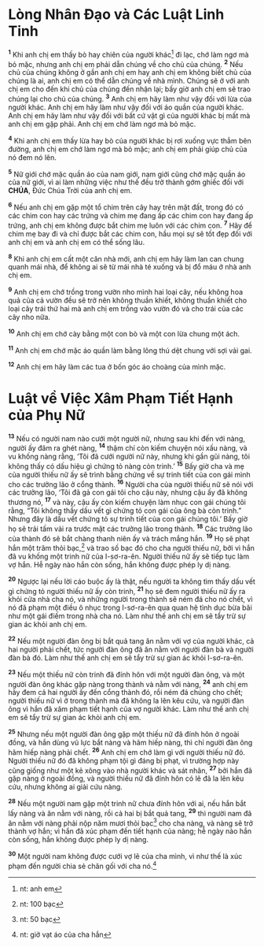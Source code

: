 # Lòng Nhân Đạo và Các Luật Linh Tinh
<sup><b>1</b></sup> Khi anh chị em thấy bò hay chiên của người khác[^1] đi lạc, chớ làm ngơ mà bỏ mặc, nhưng anh chị em phải dẫn chúng về cho chủ của chúng. <sup><b>2</b></sup> Nếu chủ của chúng không ở gần anh chị em hay anh chị em không biết chủ của chúng là ai, anh chị em có thể dẫn chúng về nhà mình. Chúng sẽ ở với anh chị em cho đến khi chủ của chúng đến nhận lại; bấy giờ anh chị em sẽ trao chúng lại cho chủ của chúng. <sup><b>3</b></sup> Anh chị em hãy làm như vậy đối với lừa của người khác. Anh chị em hãy làm như vậy đối với áo quần của người khác. Anh chị em hãy làm như vậy đối với bất cứ vật gì của người khác bị mất mà anh chị em gặp phải. Anh chị em chớ làm ngơ mà bỏ mặc.

<sup><b>4</b></sup> Khi anh chị em thấy lừa hay bò của người khác bị rơi xuống vực thẳm bên đường, anh chị em chớ làm ngơ mà bỏ mặc; anh chị em phải giúp chủ của nó đem nó lên.

<sup><b>5</b></sup> Nữ giới chớ mặc quần áo của nam giới, nam giới cũng chớ mặc quần áo của nữ giới, vì ai làm những việc như thế đều trở thành gớm ghiếc đối với **CHÚA**, Đức Chúa Trời của anh chị em.

<sup><b>6</b></sup> Nếu anh chị em gặp một tổ chim trên cây hay trên mặt đất, trong đó có các chim con hay các trứng và chim mẹ đang ấp các chim con hay đang ấp trứng, anh chị em không được bắt chim mẹ luôn với các chim con. <sup><b>7</b></sup> Hãy để chim mẹ bay đi và chỉ được bắt các chim con, hầu mọi sự sẽ tốt đẹp đối với anh chị em và anh chị em có thể sống lâu.

<sup><b>8</b></sup> Khi anh chị em cất một căn nhà mới, anh chị em hãy làm lan can chung quanh mái nhà, để không ai sẽ từ mái nhà té xuống và bị đổ máu ở nhà anh chị em.

<sup><b>9</b></sup> Anh chị em chớ trồng trong vườn nho mình hai loại cây, nếu không hoa quả của cả vườn đều sẽ trở nên không thuần khiết, không thuần khiết cho loại cây trái thứ hai mà anh chị em trồng vào vườn đó và cho trái của các cây nho nữa.

<sup><b>10</b></sup> Anh chị em chớ cày bằng một con bò và một con lừa chung một ách.

<sup><b>11</b></sup> Anh chị em chớ mặc áo quần làm bằng lông thú dệt chung với sợi vải gai.

<sup><b>12</b></sup> Anh chị em hãy làm các tua ở bốn góc áo choàng của mình mặc.


# Luật về Việc Xâm Phạm Tiết Hạnh của Phụ Nữ
<sup><b>13</b></sup> Nếu có người nam nào cưới một người nữ, nhưng sau khi đến với nàng, người ấy đâm ra ghét nàng, <sup><b>14</b></sup> thậm chí còn kiếm chuyện nói xấu nàng, và vu khống nàng rằng, ‘Tôi đã cưới người nữ này, nhưng khi gần gũi nàng, tôi không thấy có dấu hiệu gì chứng tỏ nàng còn trinh.’ <sup><b>15</b></sup> Bấy giờ cha và mẹ của người thiếu nữ ấy sẽ trình bằng chứng về sự trinh tiết của con gái mình cho các trưởng lão ở cổng thành. <sup><b>16</b></sup> Người cha của người thiếu nữ sẽ nói với các trưởng lão, ‘Tôi đã gả con gái tôi cho cậu này, nhưng cậu ấy đã không thương nó, <sup><b>17</b></sup> và này, cậu ấy còn kiếm chuyện làm nhục con gái chúng tôi rằng, “Tôi không thấy dấu vết gì chứng tỏ con gái của ông bà còn trinh.” Nhưng đây là dấu vết chứng tỏ sự trinh tiết của con gái chúng tôi.’ Bấy giờ họ sẽ trải tấm vải ra trước mặt các trưởng lão trong thành. <sup><b>18</b></sup> Các trưởng lão của thành đó sẽ bắt chàng thanh niên ấy và trách mắng hắn. <sup><b>19</b></sup> Họ sẽ phạt hắn một trăm thỏi bạc,[^2] và trao số bạc đó cho cha người thiếu nữ, bởi vì hắn đã vu khống một trinh nữ của I-sơ-ra-ên. Người thiếu nữ ấy sẽ tiếp tục làm vợ hắn. Hễ ngày nào hắn còn sống, hắn không được phép ly dị nàng.

<sup><b>20</b></sup> Ngược lại nếu lời cáo buộc ấy là thật, nếu người ta không tìm thấy dấu vết gì chứng tỏ người thiếu nữ ấy còn trinh, <sup><b>21</b></sup> họ sẽ đem người thiếu nữ ấy ra khỏi cửa nhà cha nó, và những người trong thành sẽ ném đá cho nó chết, vì nó đã phạm một điều ô nhục trong I-sơ-ra-ên qua quan hệ tình dục bừa bãi như một gái điếm trong nhà cha nó. Làm như thế anh chị em sẽ tẩy trừ sự gian ác khỏi anh chị em.

<sup><b>22</b></sup> Nếu một người đàn ông bị bắt quả tang ăn nằm với vợ của người khác, cả hai người phải chết, tức người đàn ông đã ăn nằm với người đàn bà và người đàn bà đó. Làm như thế anh chị em sẽ tẩy trừ sự gian ác khỏi I-sơ-ra-ên.

<sup><b>23</b></sup> Nếu một thiếu nữ còn trinh đã đính hôn với một người đàn ông, và một người đàn ông khác gặp nàng trong thành và nằm với nàng, <sup><b>24</b></sup> anh chị em hãy đem cả hai người ấy đến cổng thành đó, rồi ném đá chúng cho chết; người thiếu nữ vì ở trong thành mà đã không la lên kêu cứu, và người đàn ông vì hắn đã xâm phạm tiết hạnh của vợ người khác. Làm như thế anh chị em sẽ tẩy trừ sự gian ác khỏi anh chị em.

<sup><b>25</b></sup> Nhưng nếu một người đàn ông gặp một thiếu nữ đã đính hôn ở ngoài đồng, và hắn dùng vũ lực bắt nàng và hãm hiếp nàng, thì chỉ người đàn ông hãm hiếp nàng phải chết. <sup><b>26</b></sup> Anh chị em chớ làm gì với người thiếu nữ đó. Người thiếu nữ đó đã không phạm tội gì đáng bị phạt, vì trường hợp này cũng giống như một kẻ xông vào nhà người khác và sát nhân, <sup><b>27</b></sup> bởi hắn đã gặp nàng ở ngoài đồng, và người thiếu nữ đã đính hôn có lẽ đã la lên kêu cứu, nhưng không ai giải cứu nàng.

<sup><b>28</b></sup> Nếu một người nam gặp một trinh nữ chưa đính hôn với ai, nếu hắn bắt lấy nàng và ăn nằm với nàng, rồi cả hai bị bắt quả tang, <sup><b>29</b></sup> thì người nam đã ăn nằm với nàng phải nộp năm mươi thỏi bạc[^3] cho cha nàng, và nàng sẽ trở thành vợ hắn; vì hắn đã xúc phạm đến tiết hạnh của nàng; hễ ngày nào hắn còn sống, hắn không được phép ly dị nàng.

<sup><b>30</b></sup> Một người nam không được cưới vợ lẽ của cha mình, vì như thế là xúc phạm đến người chia sẻ chăn gối với cha nó.[^4]

[^1]: nt: anh em
[^2]: nt: 100 bạc
[^3]: nt: 50 bạc
[^4]: nt: giở vạt áo của cha hắn